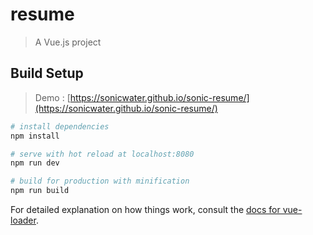# resume

> A Vue.js project

## Build Setup

> Demo : [https://sonicwater.github.io/sonic-resume/](https://sonicwater.github.io/sonic-resume/)

``` bash
# install dependencies
npm install

# serve with hot reload at localhost:8080
npm run dev

# build for production with minification
npm run build
```

For detailed explanation on how things work, consult the [docs for vue-loader](http://vuejs.github.io/vue-loader).
